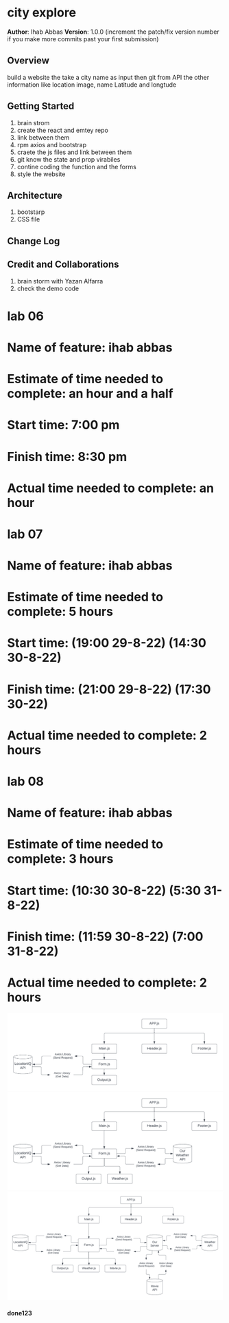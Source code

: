 # city explore

**Author**: Ihab Abbas
**Version**: 1.0.0 (increment the patch/fix version number if you make more commits past your first submission)

## Overview
build a website the take a city name as input then git from API the other information like location image, name Latitude and longtude

## Getting Started
1. brain strom
2. create the react and emtey repo
3. link between them
4. rpm axios and bootstrap
5. craete the js files and link between them
6. git know the state and prop virabiles
7. contine coding the function and the forms
8. style the website

## Architecture
1. bootstarp
2. CSS file

## Change Log
<!-- Use this area to document the iterative changes made to your application as each feature is successfully implemented. Use time stamps. Here's an example:

01-01-2001 4:59pm - Application now has a fully-functional express server, with a GET route for the location resource. -->

## Credit and Collaborations
1. brain storm with Yazan Alfarra
2. check the demo code 

# lab 06
# Name of feature: ihab abbas

# Estimate of time needed to complete: an hour and a half

# Start time: 7:00 pm

# Finish time: 8:30 pm

# Actual time needed to complete: an hour

# lab 07

# Name of feature: ihab abbas

# Estimate of time needed to complete: 5 hours

# Start time: (19:00 29-8-22) (14:30 30-8-22)

# Finish time:  (21:00 29-8-22) (17:30 30-22)

# Actual time needed to complete: 2 hours

# lab 08

# Name of feature: ihab abbas

# Estimate of time needed to complete: 3 hours

# Start time: (10:30 30-8-22) (5:30 31-8-22)

# Finish time:  (11:59 30-8-22) (7:00 31-8-22)

# Actual time needed to complete: 2 hours


![alt text](Blankdocument.png)
![alt text](Blankdocument1.png)
![alt text](lab08.png)


#### done123